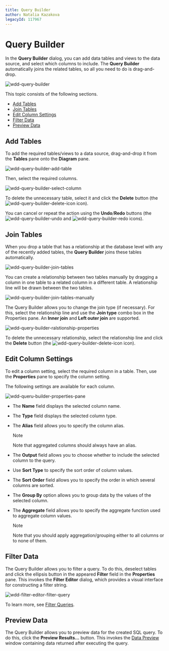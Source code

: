 ```yaml
---
title: Query Builder
author: Natalia Kazakova
legacyId: 117967
---
```

# Query Builder
In the **Query Builder** dialog, you can add data tables and views to the data source, and select which columns to include. The **Query Builder** automatically joins the related tables, so all you need to do is drag-and-drop.

![wdd-query-builder](../../../images/img124934.png)

This topic consists of the following sections.
- [Add Tables](#add-tables)
- [Join Tables](#join-tables)
- [Edit Column Settings](#edit-column-settings)
- [Filter Data](#filter-data)
- [Preview Data](#preview-data)

## Add Tables
To add the required tables/views to a data source, drag-and-drop it from the **Tables** pane onto the **Diagram** pane.

![wdd-query-builder-add-table](../../../images/img125656.png)

Then, select the required columns.

![wdd-query-builder-select-column](../../../images/img125657.png)

To delete the unnecessary table, select it and click the **Delete** button (the ![wdd-query-builder-delete-icon](../../../images/img125661.png) icon).

You can cancel or repeat the action using the **Undo**/**Redo** buttons (the ![wdd-query-builder-undo](../../../images/img126299.png) and ![wdd-query-builder-redo](../../../images/img126300.png) icons).

## Join Tables
When you drop a table that has a relationship at the database level with any of the recently added tables, the **Query Builder** joins these tables automatically.

![wdd-query-builder-join-tables](../../../images/img125658.png)

You can create a relationship between two tables manually by dragging a column in one table to a related column in a different table. A relationship line will be drawn between the two tables.

![wdd-query-builder-join-tables-manually](../../../images/img125659.png)

The Query Builder allows you to change the join type (if necessary). For this, select the relationship line and use the **Join type** combo box in the Properties pane. An **Inner join** and **Left outer join** are supported.

![wdd-query-builder-ralstionship-properties](../../../images/img125660.png)

To delete the unnecessary relationship, select the relationship line and click the **Delete** button (the ![wdd-query-builder-delete-icon](../../../images/img125661.png) icon).

## Edit Column Settings
To edit a column setting, select the required column in a table. Then, use the **Properties** pane to specify the column setting.

The following settings are available for each column.

![wdd-queru-builder-properties-pane](../../../images/img124947.png)
* The **Name** field displays the selected column name.
* The **Type** field displays the selected column type.
* The **Alias** field allows you to specify the column alias.
	
	> [!NOTE]
	> Note that aggregated columns should always have an alias.
* The **Output** field allows you to choose whether to include the selected column to the query.
* Use **Sort Type** to specify the sort order of column values.
* The **Sort Order** field allows you to specify the order in which several columns are sorted.
* The **Group By** option allows you to group data by the values of the selected column.
* The **Aggregate** field allows you to specify the aggregate function used to aggregate column values.
	
	> [!NOTE]
	> Note that you should apply aggregation/grouping either to all columns or to none of them.

## Filter Data
The Query Builder allows you to filter a query. To do this, deselect tables and click the ellipsis button in the appeared **Filter** field in the **Properties** pane. This invokes the **Filter Editor** dialog, which provides a visual interface for constructing a filter string.

![wdd-filter-editor-filter-query](../../../images/img124905.png)

To learn more, see [Filter Queries](working-with-sql-data-sources/filter-queries.md).

## Preview Data
The Query Builder allows you to preview data for the created SQL query. To do this, click the **Preview Results...** button. This invokes the [Data Preview](preview-data.md) window containing data returned after executing the query.